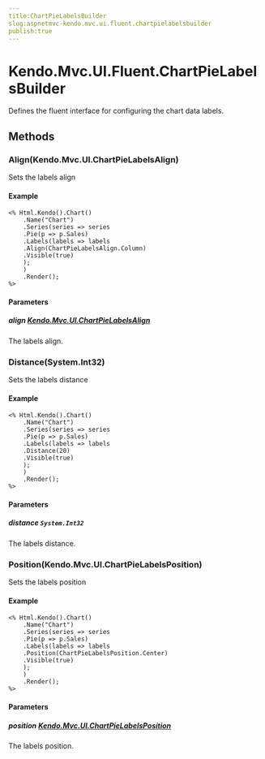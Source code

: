 ```yaml
---
title:ChartPieLabelsBuilder
slug:aspnetmvc-kendo.mvc.ui.fluent.chartpielabelsbuilder
publish:true
---
```


# Kendo.Mvc.UI.Fluent.ChartPieLabelsBuilder
Defines the fluent interface for configuring the chart data labels.



## Methods

### Align(Kendo.Mvc.UI.ChartPieLabelsAlign)
Sets the labels align


#### Example

    <% Html.Kendo().Chart()
        .Name("Chart")
        .Series(series => series
        .Pie(p => p.Sales)
        .Labels(labels => labels
        .Align(ChartPieLabelsAlign.Column)
        .Visible(true)
        );
        )
        .Render();
    %>
        


#### Parameters

##### align [Kendo.Mvc.UI.ChartPieLabelsAlign](/api/wrappers/aspnet-mvc/Kendo.Mvc.UI/ChartPieLabelsAlign)
The labels align.




### Distance(System.Int32)
Sets the labels distance


#### Example

    <% Html.Kendo().Chart()
        .Name("Chart")
        .Series(series => series
        .Pie(p => p.Sales)
        .Labels(labels => labels
        .Distance(20)
        .Visible(true)
        );
        )
        .Render();
    %>
        


#### Parameters

##### distance `System.Int32`
The labels distance.




### Position(Kendo.Mvc.UI.ChartPieLabelsPosition)
Sets the labels position


#### Example

    <% Html.Kendo().Chart()
        .Name("Chart")
        .Series(series => series
        .Pie(p => p.Sales)
        .Labels(labels => labels
        .Position(ChartPieLabelsPosition.Center)
        .Visible(true)
        );
        )
        .Render();
    %>
        


#### Parameters

##### position [Kendo.Mvc.UI.ChartPieLabelsPosition](/api/wrappers/aspnet-mvc/Kendo.Mvc.UI/ChartPieLabelsPosition)
The labels position.





